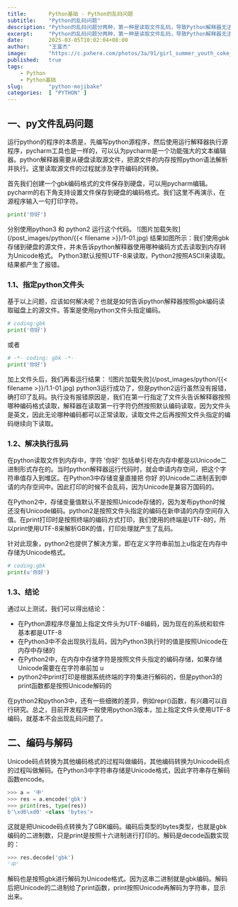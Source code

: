```yaml
---
title:       Python基础 - Python的乱码问题
subtitle:    "Python的乱码问题"
description: "Python的乱码问题分两种，第一种是读取文件乱码，导致Python解释器无法读取到内存。第二种是执行时乱码，执行乱码在Python3中不会出现，因为Python3统一使用了Unicode编码。Unicode码点转换为其他编码格式的过程叫做编码，其他编码转换为Unicode码点的过程叫做解码。"
excerpt:     "Python的乱码问题分两种，第一种是读取文件乱码，导致Python解释器无法读取到内存。第二种是执行时乱码，执行乱码在Python3中不会出现，因为Python3统一使用了Unicode编码。Unicode码点转换为其他编码格式的过程叫做编码，其他编码转换为Unicode码点的过程叫做解码。"
date:        2025-03-05T10:02:04+08:00
author:      "王富杰"
image:       "https://c.pxhere.com/photos/3a/91/girl_summer_youth_coke_coca_cola-438.jpg!d"
published:   true
tags:
    - Python
    - Python基础
slug:        "python-mojibake"
categories:  [ "PYTHON" ]
---
```


## 一、py文件乱码问题
运行python的程序的本质是，先编写python源程序，然后使用运行解释器执行源程序，pycharm工具也是一样的，可以认为pycharm是一个功能强大的文本编辑器。python解释器需要从硬盘读取源文件，把源文件的内存按照python语法解析并执行。这里读取源文件的过程就涉及字符编码的转换。

首先我们创建一个gbk编码格式的文件保存到硬盘，可以用pycharm编辑。pycharm的右下角支持设置文件保存到硬盘的编码格式。我们这里不再演示，在源程序输入一句打印字符。
```python
print('你好')
```
分别使用python3 和 python2 运行这个代码。
![图片加载失败](/post_images/python/{{< filename >}}/1-01.jpg)
结果如图所示：我们使用gbk存储到硬盘的源文件，并未告诉python解释器使用哪种编码方式去读取到内存转为Unicode格式。 Python3默认按照UTF-8来读取，Python2按照ASCII来读取。结果都产生了报错。

### 1.1、指定python文件头
基于以上问题，应该如何解决呢？也就是如何告诉python解释器按照gbk编码读取磁盘上的源文件。答案是使用python文件头指定编码。
```python
# coding:gbk
print('你好')
```
或者
```python
# -*- coding: gbk -*-
print('你好')
```
加上文件头后，我们再看运行结果：
![图片加载失败](/post_images/python/{{< filename >}}/1.1-01.jpg)
python3运行成功了，但是python2运行虽然没有报错，确打印了乱码。执行没有报错原因是，我们在第一行指定了文件头告诉解释器按照哪种编码格式读取，解释器在读取第一行字符仍然按照默认编码读取，因为文件头是英文，因此无论哪种编码都可以正常读取，读取文件之后再按照文件头指定的编码继续向下读取。

### 1.2、解决执行乱码
在python读取文件到内存中，字符 '你好'  包括单引号在内存中都是以Unicode二进制形式存在的。当时python解释器运行代码时，就会申请内存空间，把这个字符串值存入到堆区。在Python3中存储变量直接把 你好 的Unicode二进制丢到申请的内存空间中。因此打印的时候不会乱码，因为Unicode是兼容万国码的。

在Python2中，存储变量值默认不是按照Unicode存储的，因为发布python时候还没有Unicode编码。python2是按照文件头指定的编码在新申请的内存空间存入值。在print打印时是按照终端的编码方式打印，我们使用的终端是UTF-8的，所以print使用UTF-8来解析GBK的值，打印处理就产生了乱码。

针对此现象，python2也提供了解决方案，即在定义字符串前加上u指定在内存中存储为Unicode格式。
```python
# coding:gbk
print(u'你好')
```

### 1.3、结论
通过以上测试，我们可以得出结论：
* 在Python源程序尽量加上指定文件头为UTF-8编码，因为现在的系统和软件基本都是UTF-8
* 在Python3中不会出现执行乱码，因为Python3执行时的值是按照Unicode在内存中存储的
* 在Python2中，在内存中存储字符是按照文件头指定的编码存储，如果存储Unicode需要在在字符串前加 u
* python2中print打印是根据系统终端的字符集进行解码的，但是python3的print函数都是按照Unicode解码的

在python2和python3中，还有一些细微的差异，例如repr()函数，有兴趣可以自行研究。总之，目前开发程序一般使用python3版本，加上指定文件头使用UTF-8编码，就基本不会出现乱码问题了。

## 二、编码与解码
Unicode码点转换为其他编码格式的过程叫做编码，其他编码转换为Unicode码点的过程叫做解码。在Python3中字符串存储是Unicode格式，因此字符串存在解码函数encode。
```python
>>> a = '中'
>>> res = a.encode('gbk')
>>> print(res, type(res))
b'\xd6\xd0' <class 'bytes'>
```
这就是把Unicode码点转换为了GBK编码。编码后类型的bytes类型，也就是gbk编码的二进制数，只是print是按照十六进制进行打印的。解码是decode函数实现的：
```python
>>> res.decode('gbk')
'中'
```
解码也是按照gbk进行解码为Unicode格式。因为这串二进制就是gbk编码。解码后把Unicode的二进制给了print函数，print按照Unicode再解码为字符串，显示出来。

